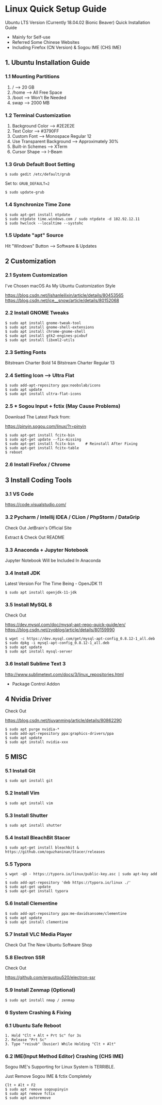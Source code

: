 # Linux Quick Setup Guide

Ubuntu LTS Version (Currently 18.04.02 Bionic Beaver) Quick Installation Guide

* Mainly for Self-use
* Referred Some Chinese Websites
* Including Firefox (CN Version) & Sogou IME (CHS IME)

## 1. Ubuntu Installation Guide

### 1.1 Mounting Partitions

1. /  -->  20 GB
2. /home -->  All Free Space
3. /boot  -->  Won't Be Needed
4. swap  -->  2000 MB

### 1.2 Terminal Customization

1. Background Color  -->  #2E2E2E
2. Text Color  -->  #3790FF
3. Custom Font  -->  Monospace Regular 12
4. Use Transparent Background  -->  Approximately 30%
5. Built-in Schemes  -->  XTerm
6. Cursor Shape  -->  I-Beam

### 1.3 Grub Default Boot Setting

```
$ sudo gedit /etc/default/grub
```
Set to:  `GRUB_DEFAULT=2`

```
$ sudo update-grub
```

### 1.4 Synchronize Time Zone

```
$ sudo apt-get install ntpdate
$ sudo ntpdate time.windows.com / sudo ntpdate -d 182.92.12.11
$ sudo hwclock --localtime --systohc
```

### 1.5 Update "apt" Source

Hit "Windows" Button --> Software & Updates

## 2 Customization

### 2.1 System Customization

I've Chosen macOS As My Ubuntu Customization Style

https://blog.csdn.net/lishanleilixin/article/details/80453565  
https://blog.csdn.net/ice__snow/article/details/80152068

### 2.2 Install GNOME Tweaks

```
$ sudo apt install gnome-tweak-tool
$ sudo apt install gnome-shell-extensions
$ sudo apt install chrome-gnome-shell
$ sudo apt install gtk2-engines-pixbuf
$ sudo apt install libxml2-utils
```

### 2.3 Setting Fonts

Bitstream Charter Bold 14 
Bitstream Charter Regular 13

### 2.4 Setting Icon --> Ultra Flat

```
$ sudo add-apt-repository ppa:noobslab/icons
$ sudo apt update
$ sudo apt install ultra-flat-icons
```

### 2.5 * Sogou Input + fctix (May Cause Problems)

Download The Latest Pack from:

https://pinyin.sogou.com/linux/?r=pinyin

```
$ sudo apt-get install fcitx-bin
$ sudo apt-get update --fix-missing
$ sudo apt-get install fcitx-bin     # Reinstall After Fixing
$ sudo apt-get install fcitx-table
$ reboot
```

### 2.6 Install Firefox / Chrome

## 3 Install Coding Tools

### 3.1 VS Code

https://code.visualstudio.com/

### 3.2 Pycharm / Intellij IDEA / CLion / PhpStorm / DataGrip

Check Out JetBrain's Official Site

Extract & Check Out README

### 3.3 Anaconda + Jupyter Notebook

Jupyter Notebook Will be Included In Anaconda

### 3.4 Install JDK

Latest Version For The Time Being - OpenJDK 11

```
$ sudo apt install openjdk-11-jdk
```

### 3.5 Install MySQL 8

Check Out

https://dev.mysql.com/doc/mysql-apt-repo-quick-guide/en/  
https://blog.csdn.net/zyqblog/article/details/80159990

```
$ wget -c https://dev.mysql.com/get/mysql-apt-config_0.8.12-1_all.deb
$ sudo dpkg -i mysql-apt-config_0.8.12-1_all.deb
$ sudo apt update
$ sudo apt install mysql-server
```

### 3.6 Install Sublime Text 3

http://www.sublimetext.com/docs/3/linux_repositories.html

* Package Control Addon

## 4 Nvidia Driver

Check Out

https://blog.csdn.net/tjuyanming/article/details/80862290

```
$ sudo apt purge nvidia-*
$ sudo add-apt-repository ppa:graphics-drivers/ppa
$ sudo apt update
$ sudo apt install nvidia-xxx
```

## 5 MISC

### 5.1 Install Git

```
$ sudo apt install git
```

### 5.2 Install Vim

```
$ sudo apt install vim
```

### 5.3 Install Shutter

```
$ sudo apt install shutter
```

### 5.4 Install BleachBit Stacer

```
$ sudo apt-get install bleachbit & https://github.com/oguzhaninan/Stacer/releases
```

### 5.5 Typora

```
$ wget -qO - https://typora.io/linux/public-key.asc | sudo apt-key add -
$ sudo add-apt-repository 'deb https://typora.io/linux ./'
$ sudo apt-get update
$ sudo apt-get install typora
```

### 5.6 Install Clementine

```
$ sudo add-apt-repository ppa:me-davidsansome/clementine
$ sudo apt update
$ sudo apt install clementine
```

### 5.7 Install VLC Media Player

Check Out The New Ubuntu Software Shop

### 5.8 Electron SSR

Check Out

https://github.com/erguotou520/electron-ssr

### 5.9 Install Zenmap (Optional)

```
$ sudo apt install nmap / zenmap
```

### 6 System Crashing & Fixing

### 6.1 Ubuntu Safe Reboot

```
1. Hold "Clt + Alt + Prt Sc" for 3s
2. Release "Prt Sc"
3. Type "reisub" (busier) While Holding "Clt + Alt"
```

### 6.2 IME(Input Method Editor) Crashing (CHS IME)

Sogou IME's Supporting for Linux System is TERRIBLE.

Just Remove Sogou IME & fctix Completely

```
Clt + Alt + F2
$ sudo apt remove sogoupinyin
$ sudo apt remove fctix
$ sudo apt autoremove
```